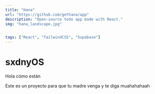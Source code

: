 ```yaml
---
title: "Hana"
url: "https://github.com/gethana/app"
description: "Open-source todo app made with React."
img: "hana_landscape.jpg"


tags: ["React", "TailwindCSS", "Supabase"]
---
```


# sxdnyOS

Hola cómo están

Este es un proyecto para que tu madre venga y te diga muahahahaah